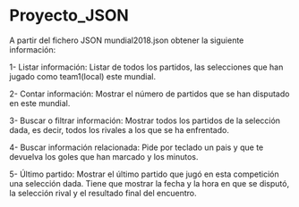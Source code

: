 # Proyecto_JSON
A partir del fichero JSON mundial2018.json obtener la siguiente información:

1- Listar información: Listar de todos los partidos, las selecciones que han jugado como team1(local) este mundial.

2- Contar información: Mostrar el número de partidos que se han disputado en este mundial.

3- Buscar o filtrar información: Mostrar todos los partidos de la selección dada, es decir, todos los rivales a los que se ha enfrentado.

4- Buscar información relacionada: Pide por teclado un pais y que te devuelva los goles que han marcado y los minutos.

5- Último partido: Mostrar el último partido que jugó en esta competición una selección dada. Tiene que mostrar la fecha y la hora en que se disputó, la selección rival y el resultado final del encuentro.

